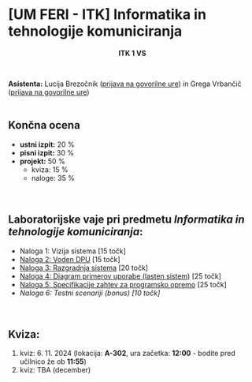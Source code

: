 # [UM FERI - ITK] Informatika in tehnologije komuniciranja


<p align="center">
  <b>ITK 1 VS <br/></b>
</p>
<br/>

**Asistenta:** Lucija Brezočnik ([prijava na govorilne ure](https://calendly.com/lucija-brezocnik/30min)) in Grega Vrbančič  ([prijava na govorilne ure](https://calendly.com/grega-vrbancic/office-hours-govorilne-ure))<br/><br/>

## Končna ocena
- **ustni izpit:** 20 %
- **pisni izpit:** 30 %
- **projekt:** 50 %
  - kviza: 15 %
  - naloge: 35 %
<br/><br/><br/>

## Laboratorijske vaje pri predmetu *Informatika in tehnologije komuniciranja*:
- Naloga 1: Vizija sistema [15 točk]
- [Naloga 2: Voden DPU](<Naloga 2/Naloga 2.md>) [15 točk]
- [Naloga 3: Razgradnja sistema](<Naloga 3>) [20 točk]
- [Naloga 4: Diagram primerov uporabe (lasten sistem)](<Naloga 4>) [25 točk]
- [Naloga 5: Specifikacije zahtev za programsko opremo](<Naloga 5>) [25 točk]
- *Naloga 6: Testni scenariji (bonus) [10 točk]*
<br/><br/><br/>

## Kviza:
1. kviz: 6. 11. 2024 (lokacija: **A-302**, ura začetka: **12:00** - bodite pred učilnico že ob **11:55**)
2. kviz: TBA (december)
